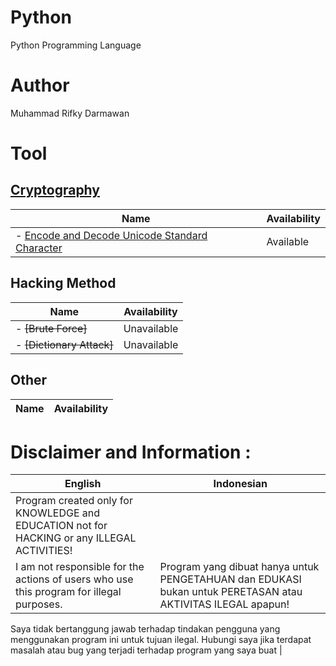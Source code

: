 # Python
Python Programming Language

# Author
Muhammad Rifky Darmawan

# Tool
## [Cryptography](https://github.com/rifkydarmawan62/Python/tree/Publik/Modul/kriptografi)
| Name | Availability |
| --- | --- |
| - [Encode and Decode Unicode Standard Character](https://github.com/rifkydarmawan62/Python/blob/Publik/Modul/kriptografi/unicode_standar.py) | Available |
## Hacking Method
|Name | Availability |
| --- | --- |
| - ~~[Brute Force]~~ | Unavailable |
| - ~~[Dictionary Attack]~~ | Unavailable |
## Other
| Name | Availability |
| --- | --- |
# Disclaimer and Information :
| English | Indonesian |
| --- | --- |
| Program created only for KNOWLEDGE and EDUCATION not for HACKING or any ILLEGAL ACTIVITIES!
I am not responsible for the actions of users who use this program for illegal purposes. | Program yang dibuat hanya untuk PENGETAHUAN dan EDUKASI bukan untuk PERETASAN atau AKTIVITAS ILEGAL apapun!
Saya tidak bertanggung jawab terhadap tindakan pengguna yang menggunakan program ini untuk tujuan ilegal.
Hubungi saya jika terdapat masalah atau bug yang terjadi terhadap program yang saya buat |
